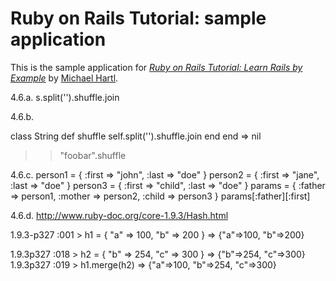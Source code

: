 # Ruby on Rails Tutorial: sample application

This is the sample application for
[*Ruby on Rails Tutorial: Learn Rails by Example*](http://railstutorial.org/)
by [Michael Hartl](http://michaelhartl.com/).



4.6.a.
s.split('').shuffle.join

4.6.b.


class String
  def shuffle
    self.split('').shuffle.join
  end
end
=> nil
>> "foobar".shuffle


4.6.c.
person1 = { :first => "john", :last => "doe" } 
person2 = { :first => "jane", :last => "doe" }
person3 = { :first => "child", :last => "doe" }
params = { :father => person1, :mother => person2, :child => person3 }
params[:father][:first]


4.6.d.
http://www.ruby-doc.org/core-1.9.3/Hash.html

1.9.3-p327 :001 > h1 = { "a" => 100, "b" => 200 }
 => {"a"=>100, "b"=>200} 

1.9.3p327 :018 > h2 = { "b" => 254, "c" => 300 }
 => {"b"=>254, "c"=>300} 
1.9.3p327 :019 > h1.merge(h2)
 => {"a"=>100, "b"=>254, "c"=>300} 

